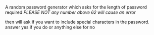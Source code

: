 A random password generator which asks for the length of password required 
*PLEASE NOT any number above 62 will cause an error*

then will ask if you want to include special characters in the password.
answer yes if you do or anything else for no 
